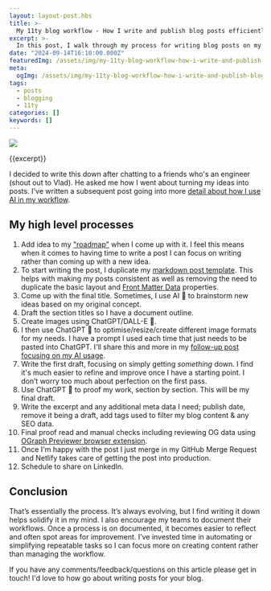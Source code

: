 ```yaml
---
layout: layout-post.hbs
title: >-
  My 11ty blog workflow - How I write and publish blog posts efficiently
excerpt: >-
  In this post, I walk through my process for writing blog posts on my 11ty site, from adding ideas to my roadmap to publishing with Netlify. I share how I use AI tools like ChatGPT and DALL-E to speed up repetitive tasks, while emphasising the importance of documenting workflows. If you're curious about streamlining your own blogging process, this might give you some new ideas.
date: "2024-09-14T16:10:00.000Z"
featuredImg: /assets/img/my-11ty-blog-workflow-how-i-write-and-publish-blog-posts-efficiently--featured-img.webp
meta:
  ogImg: /assets/img/my-11ty-blog-workflow-how-i-write-and-publish-blog-posts-efficiently--og-img.jpg
tags:
  - posts
  - blogging
  - 11ty
categories: []
keywords: []
---
```


![]({{featuredImg}})

{{excerpt}}

I decided to write this down after chatting to a friends who's an engineer (shout out to Vlad). He asked me how I went about turning my ideas into posts. I've written a subsequent post going into more [detail about how I use AI in my workflow](https://northernbadger.co.uk/articles/my-11ty-blog-workflow-how-i-use-ai-to-help-me-blog-as-a-dyslexic-software-engineer/).

## My high level processes
1. Add idea to my ["roadmap"](https://github.com/stuartjnelson/northern-badger-11ty-blog?tab=readme-ov-file#roadmap) when I come up with it. I feel this means when it comes to having time to write a post I can focus on writing rather than coming up with a new idea.
2. To start writing the post, I duplicate my [markdown post template](https://github.com/stuartjnelson/northern-badger-11ty-blog/blob/main/articles/__TEMPLATE.md). This helps with making my posts consistent as well as removing the need to duplicate the basic layout and [Front Matter Data](https://www.11ty.dev/docs/data-frontmatter/) properties.
3. Come up with the final title. Sometimes, I use AI 🤖 to brainstorm new ideas based on my original concept.
4. Draft the section titles so I have a document outline.
5. Create images using ChatGPT/DALL-E 🤖.
6. I then use ChatGPT 🤖 to optimise/resize/create different image formats for my needs. I have a prompt I used each time that just needs to be pasted into ChatGPT. I'll share this and more in my [follow-up post focusing on my AI usage](https://northernbadger.co.uk/articles/my-11ty-blog-workflow-how-i-use-ai-to-help-me-blog-as-a-dyslexic-software-engineer/).
7. Write the first draft, focusing on simply getting _something_ down. I find it's much easier to refine and improve once I have a starting point. I don’t worry too much about perfection on the first pass.
8. Use ChatGPT 🤖 to proof my work, section by section. This will be my final draft.
9. Write the excerpt and any additional meta data I need; publish date, remove it being a draft, add tags used to filter my blog content & any SEO data.
10. Final proof read and manual checks including reviewing OG data using [OGraph Previewer browser extension](https://chromewebstore.google.com/detail/ograph-previewer/ggcfeakcnodgcmmllfdbmngekljbhiim).
11. Once I'm happy with the post I just merge in my GitHub Merge Request and Netlify takes care of getting the post into production.
12. Schedule to share on LinkedIn.



## Conclusion
That’s essentially the process. It’s always evolving, but I find writing it down helps solidify it in my mind. I also encourage my teams to document their workflows. Once a process is on documented, it becomes easier to reflect and often spot areas for improvement. I’ve invested time in automating or simplifying repeatable tasks so I can focus more on creating content rather than managing the workflow.

If you have any comments/feedback/questions on this article please get in touch! I'd love to how go about writing posts for your blog.